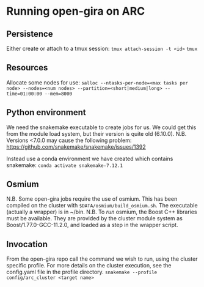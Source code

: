 # Running open-gira on ARC

## Persistence

Either create or attach to a tmux session:
`tmux attach-session -t <id>`
`tmux`

## Resources

Allocate some nodes for use:
`salloc --ntasks-per-node=<max tasks per node> --nodes=<num nodes> --partition=<short|medium|long> --time=01:00:00 --mem=8000`

## Python environment

We need the snakemake executable to create jobs for us. We could get this from
the module load system, but their version is quite old (6.10.0). N.B. Versions
<7.0.0 may cause the following problem:
https://github.com/snakemake/snakemake/issues/1392

Instead use a conda environment we have created which contains snakemake:
`conda activate snakemake-7.12.1`

## Osmium

N.B. Some open-gira jobs require the use of osmium. This has been compiled on
the cluster with `$DATA/osmium/build_osmium.sh`. The executable (actually a
wrapper) is in ~/bin. N.B. To _run_ osmium, the Boost C++ libraries must be
available. They are provided by the cluster module system as
Boost/1.77.0-GCC-11.2.0, and loaded as a step in the wrapper script.

## Invocation

From the open-gira repo call the command we wish to run, using the cluster
specific profile. For more details on the cluster execution, see the
config.yaml file in the profile directory.
`snakemake --profile config/arc_cluster <target name>`

